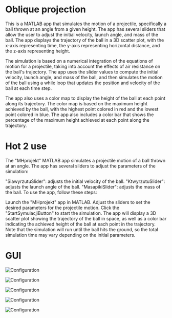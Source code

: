 
# Oblique projection

This is a MATLAB app that simulates the motion of a projectile, specifically a ball thrown at an angle from a given height. The app has several sliders that allow the user to adjust the initial velocity, launch angle, and mass of the ball. The app displays the trajectory of the ball in a 3D scatter plot, with the x-axis representing time, the y-axis representing horizontal distance, and the z-axis representing height.

The simulation is based on a numerical integration of the equations of motion for a projectile, taking into account the effects of air resistance on the ball's trajectory. The app uses the slider values to compute the initial velocity, launch angle, and mass of the ball, and then simulates the motion of the ball using a while loop that updates the position and velocity of the ball at each time step.

The app also uses a color map to display the height of the ball at each point along its trajectory. The color map is based on the maximum height achieved by the ball, with the highest point colored in red and the lowest point colored in blue. The app also includes a color bar that shows the percentage of the maximum height achieved at each point along the trajectory.

# Hot 2 use
The "MHprojekt" MATLAB app simulates a projectile motion of a ball thrown at an angle. The app has several sliders to adjust the parameters of the simulation:

"SiawyrzutuSlider": adjusts the initial velocity of the ball.
"KtwyrzutuSlider": adjusts the launch angle of the ball.
"MasapikiSlider": adjusts the mass of the ball.
To use the app, follow these steps:

Launch the "MHprojekt" app in MATLAB.
Adjust the sliders to set the desired parameters for the projectile motion.
Click the "StartSymulacjiButton" to start the simulation.
The app will display a 3D scatter plot showing the trajectory of the ball in space, as well as a color bar indicating the achieved height of the ball at each point in the trajectory.
Note that the simulation will run until the ball hits the ground, so the total simulation time may vary depending on the initial parameters.
# GUI
![Configuration](https://media.discordapp.net/attachments/919285701227458581/1081899123705384960/image.png)



![Configuration](https://cdn.discordapp.com/attachments/919285701227458581/1081899154747441192/image.png)


![Configuration](https://cdn.discordapp.com/attachments/919285701227458581/1081899175869943898/image.png)


![Configuration](https://cdn.discordapp.com/attachments/919285701227458581/1081899199337074708/image.png)


![Configuration](https://cdn.discordapp.com/attachments/919285701227458581/1081899221390721104/image.png)




